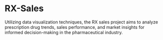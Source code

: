 # RX-Sales
Utilizing data visualization techniques, the RX sales project aims to analyze prescription drug trends, sales performance, and market insights for informed decision-making in the pharmaceutical industry.
